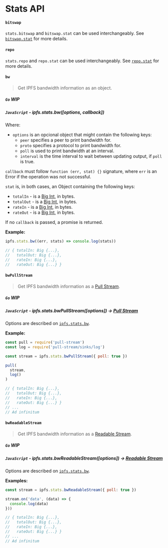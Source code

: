 Stats API
=======

#### `bitswap`

`stats.bitswap` and `bitswap.stat` can be used interchangeably. See [`bitswap.stat`](./BITSWAP.md#stat) for more details.

#### `repo`

`stats.repo` and `repo.stat` can be used interchangeably. See [`repo.stat`](./REPO.md#stat) for more details.

#### `bw`

> Get IPFS bandwidth information as an object.

##### `Go` **WIP**

##### `JavaScript` - ipfs.stats.bw([options, callback])

Where:

- `options` is an opcional object that might contain the following keys:
  - `peer` specifies a peer to print bandwidth for.
  - `proto` specifies a protocol to print bandwidth for.
  - `poll` is used to print bandwidth at an interval.
  - `interval` is the time interval to wait between updating output, if `poll` is true.

`callback` must follow `function (err, stat) {}` signature, where `err` is an Error if the operation was not successful.

`stat` is, in both cases, an Object containing the following keys:

- `totalIn` - is a [Big Int][big], in bytes.
- `totalOut` - is a [Big Int][big], in bytes.
- `rateIn` - is a [Big Int][big], in bytes.
- `rateOut` - is a [Big Int][big], in bytes.

If no `callback` is passed, a promise is returned.

**Example:**

```JavaScript
ipfs.stats.bw((err, stats) => console.log(stats))

// { totalIn: Big {...},
//   totalOut: Big {...},
//   rateIn: Big {...},
//   rateOut: Big {...} }
```

#### `bwPullStream`

> Get IPFS bandwidth information as a [Pull Stream][ps].

##### `Go` **WIP**

##### `JavaScript` - ipfs.stats.bwPullStream([options]) -> [Pull Stream][ps]

Options are described on [`ipfs.stats.bw`](#bw).

**Example:**

```JavaScript
const pull = require('pull-stream')
const log = require('pull-stream/sinks/log')

const stream = ipfs.stats.bwPullStream({ poll: true })

pull(
  stream,
  log()
)

// { totalIn: Big {...},
//   totalOut: Big {...},
//   rateIn: Big {...},
//   rateOut: Big {...} }
// ...
// Ad infinitum
```

#### `bwReadableStream`

> Get IPFS bandwidth information as a [Readable Stream][rs].

##### `Go` **WIP**

##### `JavaScript` - ipfs.stats.bwReadableStream([options]) -> [Readable Stream][rs]

Options are described on [`ipfs.stats.bw`](#bw).

**Examples:**

```JavaScript
const stream = ipfs.stats.bwReadableStream({ poll: true })

stream.on('data', (data) => {
  console.log(data)
}))

// { totalIn: Big {...},
//   totalOut: Big {...},
//   rateIn: Big {...},
//   rateOut: Big {...} }
// ...
// Ad infinitum
```

[big]: https://github.com/MikeMcl/big.js/
[rs]: https://www.npmjs.com/package/readable-stream
[ps]: https://www.npmjs.com/package/pull-stream
